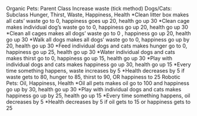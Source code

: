 Organic Pets: Parent Class
Increase waste (tick method)
Dogs/Cats: Subclass
Hunger, Thirst, Waste, Happiness, Health
*Clean litter box makes all cats’ waste go to 0, happiness goes up 20, health go up 30
*Clean cage makes individual dog’s waste go to 0, happiness go up 20, health go up 30
*Clean all cages makes all dogs’ waste go to 0 , happiness go up 20, health go up 30
*Walk all dogs makes all dogs’ waste go to 0, happiness go up by 20, health go up 30
*Feed individual dogs and cats makes hunger go to 0, happiness go up 25, health go up 30
*Water individual dogs and cats makes thirst go to 0, happiness go up 15, health go up 30
*Play with individual dogs and cats makes happiness go up 30, health go up 15
*Every time something happens, waste increases by 5
*Health decreases by 5 if waste gets to 80, hunger to 85, thirst to 90, OR happiness to 25 
	Robotic Pets:
		Oil, Happiness, Health
		*Oil all pets makes oil go to 100 and happiness go up by 30, health go up 30
	*Play with individual dogs and cats makes happiness go up by 25, health go up 15
	*Every time something happens, oil decreases by 5
*Health decreases by 5 if oil gets to 15 or happiness gets to 25 





